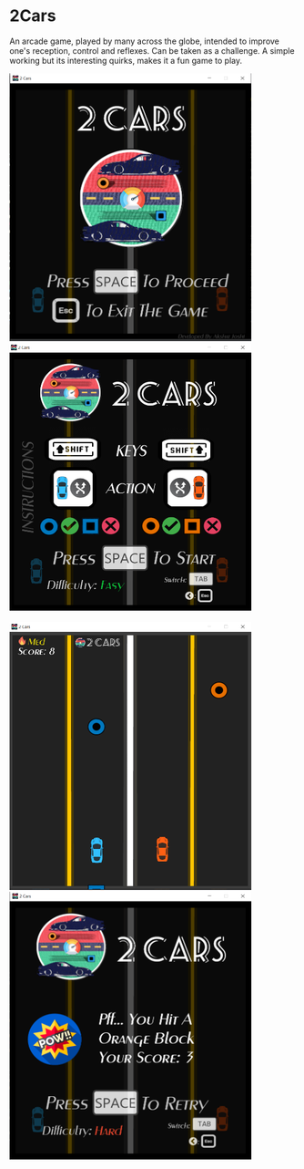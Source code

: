 # 2Cars
 An arcade game, played by many across the globe, intended to improve one's reception, control and reflexes. Can be taken as a challenge. A simple working but its interesting quirks, makes it a fun game to play.

<img src="Screenshots/Main1.png" alt="2Cars 1" width="425" height="470"/> &nbsp; &nbsp; <img src="Screenshots/Main2.png" alt="2Cars 2" width="425" height="470"/>
<br><br>
<img src="Screenshots/Main4.png" alt="2Cars 3" width="425" height="470"/> &nbsp; &nbsp; <img src="Screenshots/Main5.png" alt="2Cars 4" width="425" height="470"/>

